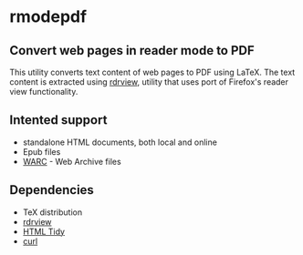 # rmodepdf
## Convert web pages in reader mode to PDF

This utility converts text content of web pages to PDF using LaTeX. The text
content is extracted using [rdrview](https://github.com/eafer/rdrview), utility
that uses port of Firefox's reader view functionality.

## Intented support

- standalone HTML documents, both local and online
- Epub files
- [WARC](https://en.wikipedia.org/wiki/Web_ARChive) - Web Archive files

## Dependencies

- TeX distribution
- [rdrview](https://github.com/eafer/rdrview)
- [HTML Tidy](https://www.html-tidy.org/)
- [curl](https://curl.haxx.se/)
